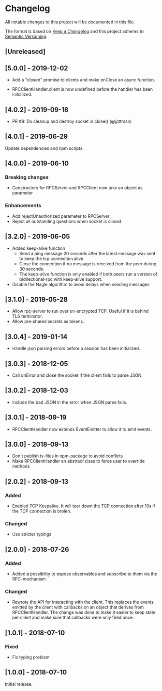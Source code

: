 # Changelog

All notable changes to this project will be documented in this file.

The format is based on [Keep a Changelog](http://keepachangelog.com/en/1.0.0/)
and this project adheres to [Semantic Versioning](http://semver.org/spec/v2.0.0.html).

## [Unreleased]

## [5.0.0] - 2019-12-02

-   Add a "closed" promise to clients
    and make onClose an async function.

-   RPCClientHandler.client is now undefined
    before the handler has been initialized.

## [4.0.2] - 2019-09-18

-   PR #8: Do cleanup and destroy socket in close() (@jpttrssn)

## [4.0.1] - 2019-06-29

Update dependencies and npm scripts.

## [4.0.0] - 2019-06-10

### Breaking changes

-   Constructors for RPCServer and RPCClient now take an object as parameter

### Enhancements

-   Add rejectUnauthorized parameter to RPCServer
-   Reject all outstanding questions when socket is closed

## [3.2.0] - 2019-06-05

-   Added keep-alive function
    -   Send a ping message 20 seconds after the latest message was sent to keep the tcp connection alive.
    -   Close the connection if no message is received from the peer during 30 seconds.
    -   The keep-alive function is only enabled if both peers run a version of bidirectional-rpc
        with keep-alive support.
-   Disable the Nagle algorithm to avoid delays when sending messages

## [3.1.0] - 2019-05-28

-   Allow rpc-server to run over un-encrypted TCP. Useful if it is behind TLS terminator.
-   Allow pre-shared secrets as tokens.

## [3.0.4] - 2019-01-14

-   Handle json parsing errors before a session has been initialized.

## [3.0.3] - 2018-12-05

-   Call onError and close the socket if the client fails to parse JSON.

## [3.0.2] - 2018-12-03

-   Include the bad JSON in the error when JSON parse fails.

## [3.0.1] - 2018-09-19

-   RPCClientHandler now extends EventEmitter to allow it to emit events.

## [3.0.0] - 2018-09-13

-   Don't publish ts-files in npm-package to avoid conflicts
-   Make RPCClientHandler an abstract class to force user to override methods

## [2.0.2] - 2018-09-13

### Added

-   Enabled TCP Keepalive. It will tear down the TCP connection after 10s if
    the TCP connection is brolen.

### Changed

-   Use stricter typings

## [2.0.0] - 2018-07-26

### Added

-   Added a possibility to expose observables and subscribe to them
    via the RPC-mechanism.

### Changed

-   Rewrote the API for interacting with the client. This replaces the events emitted
    by the client with callbacks on an object that derives from RPCClientHandler.
    The change was done to make it easier to keep state per client and make sure
    that callbacks were only fired once.

## [1.0.1] - 2018-07-10

### Fixed

-   Fix typing problem

## [1.0.0] - 2018-07-10

Initial release.
